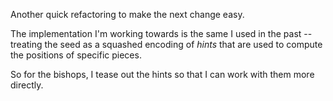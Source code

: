 Another quick refactoring to make the next change easy.

The implementation I'm working towards is the same I
used in the past -- treating the seed as a squashed
encoding of _hints_ that are used to compute the positions
of specific pieces.

So for the bishops, I tease out the hints so that I can work
with them more directly.